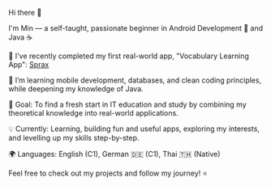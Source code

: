 Hi there 👋

I'm Min — a self-taught, passionate beginner in Android Development 📱 and Java ☕

🔭 I've recently completed my first real-world app, "Vocabulary Learning App": [Sprax](https://github.com/yourusername/your-repo-link) 

🌱 I’m learning mobile development, databases, and clean coding principles, while deepening my knowledge of Java.

🎯 Goal: To find a fresh start in IT education and study by combining my theoretical knowledge into real-world applications.

💡 Currently: Learning, building fun and useful apps, exploring my interests, and levelling up my skills step-by-step.

🌍 Languages: English (C1), German 🇩🇪 (C1), Thai 🇹🇭 (Native)

Feel free to check out my projects and follow my journey! ⭐